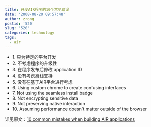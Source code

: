 ```yaml
---
title: 开发AIR程序的10个常见错误
date: '2008-08-20 09:57:48'
author: zrong
postid: '520'
slug: '520'
categories: technology
tags:
  - air
---
```


-   1\. 只为特定的平台开发
-   2\. 不考虑程序的升级性
-   3\. 在程序发布后修改 application ID
-   4\. 没有考虑离线支持
-   5\. 没有在基于AIR平台进行考虑
-   6\. Using custom chrome to create confusing interfaces
-   7\. Not using the seamless install badge
-   8\. Not encrypting sensitive data
-   9\. Not preserving native interaction
-   10\. Assuming performance doesn't matter outside of the browser

详见原文：[10 common mistakes when building AIR
applications](http://www.adobe.com/devnet/air/articles/10_common_mistakes_air.html?devcon=f3)

